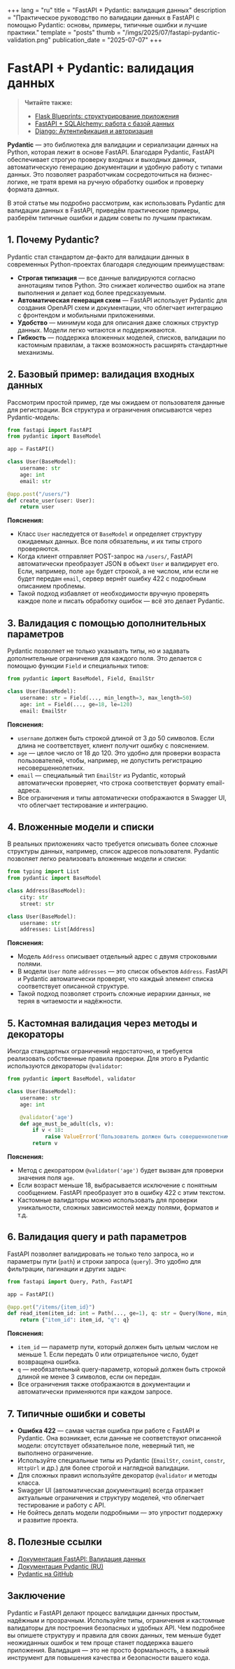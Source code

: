 +++
lang = "ru"
title = "FastAPI + Pydantic: валидация данных"
description = "Практическое руководство по валидации данных в FastAPI с помощью Pydantic: основы, примеры, типичные ошибки и лучшие практики."
template = "posts"
thumb = "/imgs/2025/07/fastapi-pydantic-validation.png"
publication_date = "2025-07-07"
+++

# FastAPI + Pydantic: валидация данных

> **Читайте также:**
> - [Flask Blueprints: структурирование приложения](/posts/flask-blueprints-structuring)
> - [FastAPI + SQLAlchemy: работа с базой данных](/posts/fastapi-sqlalchemy-database-guide)
> - [Django: Аутентификация и авторизация](/posts/django-authentication-authorization)

**Pydantic** — это библиотека для валидации и сериализации данных на Python, которая лежит в основе FastAPI. Благодаря Pydantic, FastAPI обеспечивает строгую проверку входных и выходных данных, автоматическую генерацию документации и удобную работу с типами данных. Это позволяет разработчикам сосредоточиться на бизнес-логике, не тратя время на ручную обработку ошибок и проверку формата данных.

В этой статье мы подробно рассмотрим, как использовать Pydantic для валидации данных в FastAPI, приведём практические примеры, разберём типичные ошибки и дадим советы по лучшим практикам.

## 1. Почему Pydantic?

Pydantic стал стандартом де-факто для валидации данных в современных Python-проектах благодаря следующим преимуществам:

- **Строгая типизация** — все данные валидируются согласно аннотациям типов Python. Это снижает количество ошибок на этапе выполнения и делает код более предсказуемым.
- **Автоматическая генерация схем** — FastAPI использует Pydantic для создания OpenAPI схем и документации, что облегчает интеграцию с фронтендом и мобильными приложениями.
- **Удобство** — минимум кода для описания даже сложных структур данных. Модели легко читаются и поддерживаются.
- **Гибкость** — поддержка вложенных моделей, списков, валидации по кастомным правилам, а также возможность расширять стандартные механизмы.

## 2. Базовый пример: валидация входных данных

Рассмотрим простой пример, где мы ожидаем от пользователя данные для регистрации. Вся структура и ограничения описываются через Pydantic-модель:

```python
from fastapi import FastAPI
from pydantic import BaseModel

app = FastAPI()

class User(BaseModel):
    username: str
    age: int
    email: str

@app.post("/users/")
def create_user(user: User):
    return user
```

**Пояснения:**
- Класс `User` наследуется от `BaseModel` и определяет структуру ожидаемых данных. Все поля обязательны, и их типы строго проверяются.
- Когда клиент отправляет POST-запрос на `/users/`, FastAPI автоматически преобразует JSON в объект `User` и валидирует его. Если, например, поле `age` будет строкой, а не числом, или если не будет передан `email`, сервер вернёт ошибку 422 с подробным описанием проблемы.
- Такой подход избавляет от необходимости вручную проверять каждое поле и писать обработку ошибок — всё это делает Pydantic.

## 3. Валидация с помощью дополнительных параметров

Pydantic позволяет не только указывать типы, но и задавать дополнительные ограничения для каждого поля. Это делается с помощью функции `Field` и специальных типов:

```python
from pydantic import BaseModel, Field, EmailStr

class User(BaseModel):
    username: str = Field(..., min_length=3, max_length=50)
    age: int = Field(..., ge=18, le=120)
    email: EmailStr
```

**Пояснения:**
- `username` должен быть строкой длиной от 3 до 50 символов. Если длина не соответствует, клиент получит ошибку с пояснением.
- `age` — целое число от 18 до 120. Это удобно для проверки возраста пользователей, чтобы, например, не допустить регистрацию несовершеннолетних.
- `email` — специальный тип `EmailStr` из Pydantic, который автоматически проверяет, что строка соответствует формату email-адреса.
- Все ограничения и типы автоматически отображаются в Swagger UI, что облегчает тестирование и интеграцию.

## 4. Вложенные модели и списки

В реальных приложениях часто требуется описывать более сложные структуры данных, например, список адресов пользователя. Pydantic позволяет легко реализовать вложенные модели и списки:

```python
from typing import List
from pydantic import BaseModel

class Address(BaseModel):
    city: str
    street: str

class User(BaseModel):
    username: str
    addresses: List[Address]
```

**Пояснения:**
- Модель `Address` описывает отдельный адрес с двумя строковыми полями.
- В модели `User` поле `addresses` — это список объектов `Address`. FastAPI и Pydantic автоматически проверят, что каждый элемент списка соответствует описанной структуре.
- Такой подход позволяет строить сложные иерархии данных, не теряя в читаемости и надёжности.

## 5. Кастомная валидация через методы и декораторы

Иногда стандартных ограничений недостаточно, и требуется реализовать собственные правила проверки. Для этого в Pydantic используются декораторы `@validator`:

```python
from pydantic import BaseModel, validator

class User(BaseModel):
    username: str
    age: int

    @validator('age')
    def age_must_be_adult(cls, v):
        if v < 18:
            raise ValueError('Пользователь должен быть совершеннолетним')
        return v
```

**Пояснения:**
- Метод с декоратором `@validator('age')` будет вызван для проверки значения поля `age`.
- Если возраст меньше 18, выбрасывается исключение с понятным сообщением. FastAPI преобразует это в ошибку 422 с этим текстом.
- Кастомные валидаторы можно использовать для проверки уникальности, сложных зависимостей между полями, форматов и т.д.

## 6. Валидация query и path параметров

FastAPI позволяет валидировать не только тело запроса, но и параметры пути (`path`) и строки запроса (`query`). Это удобно для фильтрации, пагинации и других задач:

```python
from fastapi import Query, Path, FastAPI

app = FastAPI()

@app.get("/items/{item_id}")
def read_item(item_id: int = Path(..., ge=1), q: str = Query(None, min_length=3)):
    return {"item_id": item_id, "q": q}
```

**Пояснения:**
- `item_id` — параметр пути, который должен быть целым числом не меньше 1. Если передать 0 или отрицательное число, будет возвращена ошибка.
- `q` — необязательный query-параметр, который должен быть строкой длиной не менее 3 символов, если он передан.
- Все ограничения также отображаются в документации и автоматически применяются при каждом запросе.

## 7. Типичные ошибки и советы

- **Ошибка 422** — самая частая ошибка при работе с FastAPI и Pydantic. Она возникает, если данные не соответствуют описанной модели: отсутствует обязательное поле, неверный тип, не выполнено ограничение.
- Используйте специальные типы из Pydantic (`EmailStr`, `conint`, `constr`, `HttpUrl` и др.) для более строгой и наглядной валидации.
- Для сложных правил используйте декоратор `@validator` и методы класса.
- Swagger UI (автоматическая документация) всегда отражает актуальные ограничения и структуру моделей, что облегчает тестирование и работу с API.
- Не бойтесь делать модели подробными — это упростит поддержку и развитие проекта.

## 8. Полезные ссылки

- [Документация FastAPI: Валидация данных](https://fastapi.tiangolo.com/ru/tutorial/body/)
- [Документация Pydantic (RU)](https://docs.pydantic.dev/latest/usage/models/)
- [Pydantic на GitHub](https://github.com/pydantic/pydantic)

## Заключение

Pydantic и FastAPI делают процесс валидации данных простым, надёжным и прозрачным. Используйте типы, ограничения и кастомные валидаторы для построения безопасных и удобных API. Чем подробнее вы опишете структуру и правила для своих данных, тем меньше будет неожиданных ошибок и тем проще станет поддержка вашего приложения. Валидация — это не просто формальность, а важный инструмент для повышения качества и безопасности вашего кода. 